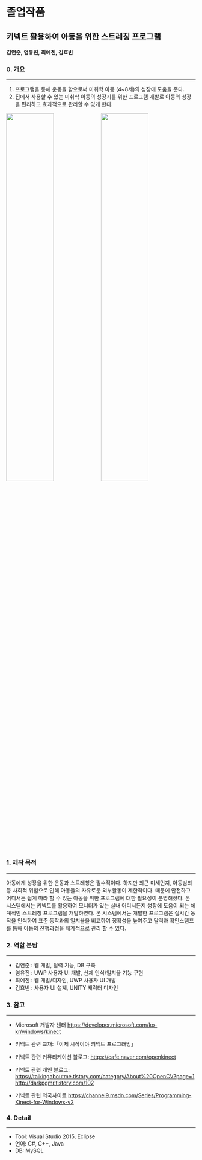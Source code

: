 # 졸업작품
## 키넥트 활용하여 아동을 위한 스트레칭 프로그램

__김연준, 염유진, 최예진, 김효빈__

### 0. 개요
------------------------------
1. 프로그램을 통해 운동을 함으로써 미취학 아동 (4~8세)의 성장에 도움을 준다.
2. 집에서 사용할 수 있는 미취학 아동의 성장기를 위한 프로그램 개발로
  아동의 성장을 편리하고 효과적으로 관리할 수 있게 한다.

<img src="/images/Zeroth.png" width="50%"><img src="/images/AppDesign.png" width="50%">


### 1. 제작 목적
------------------------------
아동에게 성장을 위한 운동과 스트레칭은 필수적이다. 
하지만 최근 미세먼지, 아동범죄 등 사회적 위험으로 인해 아동들의 자유로운 외부활동이 제한적이다. 
때문에 안전하고 어디서든 쉽게 따라 할 수 있는 아동을 위한 프로그램에 대한 필요성이 분명해졌다. 
본 시스템에서는 키넥트를 활용하여 모니터가 있는 실내 어디서든지 성장에 도움이 되는 체계적인 스트레칭 프로그램을 개발하였다. 
본 시스템에서는 개발한 프로그램은 실시간 동작을 인식하여 표준 동작과의 일치율을 비교하여 정확성을 높여주고
달력과 확인스탬프를 통해 아동의 진행과정을 체계적으로 관리 할 수 있다. 

### 2. 역할 분담
------------------------------
 * 김연준 : 웹 개발, 달력 기능, DB 구축
 * 염유진 : UWP 사용자 UI 개발, 신체 인식/일치율 기능 구현
 * 최예진 : 웹 개발/디자인, UWP 사용자 UI 개발
 * 김효빈 : 사용자 UI 설계, UNITY 캐릭터 디자인

### 3. 참고
------------------------------
 * Microsoft 개발자 센터
   https://developer.microsoft.com/ko-kr/windows/kinect

* 키넥트 관련 교재:「이제 시작이야 키넥트 프로그래밍」

* 키넥트 관련 커뮤티케이션 블로그: https://cafe.naver.com/openkinect

* 키넥트 관련 개인 블로그:
  https://talkingaboutme.tistory.com/category/About%20OpenCV?page=1
  http://darkpgmr.tistory.com/102

* 키넥트 관련 외국사이트
  https://channel9.msdn.com/Series/Programming-Kinect-for-Windows-v2
 
### 4. Detail
------------------------------
 * Tool: Visual Studio 2015, Eclipse
 * 언어: C#, C++, Java
 * DB: MySQL
 
